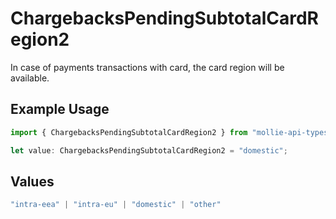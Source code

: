 # ChargebacksPendingSubtotalCardRegion2

In case of payments transactions with card, the card region will be available.

## Example Usage

```typescript
import { ChargebacksPendingSubtotalCardRegion2 } from "mollie-api-typescript/models/operations";

let value: ChargebacksPendingSubtotalCardRegion2 = "domestic";
```

## Values

```typescript
"intra-eea" | "intra-eu" | "domestic" | "other"
```